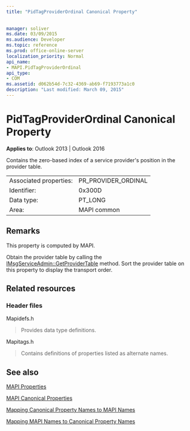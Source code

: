 ```yaml
---
title: "PidTagProviderOrdinal Canonical Property"
 
 
manager: soliver
ms.date: 03/09/2015
ms.audience: Developer
ms.topic: reference
ms.prod: office-online-server
localization_priority: Normal
api_name:
- MAPI.PidTagProviderOrdinal
api_type:
- COM
ms.assetid: d062b54d-7c32-4369-ab69-f7193773a1c0
description: "Last modified: March 09, 2015"
---
```


# PidTagProviderOrdinal Canonical Property

  
  
**Applies to**: Outlook 2013 | Outlook 2016 
  
Contains the zero-based index of a service provider's position in the provider table.
  
|||
|:-----|:-----|
|Associated properties:  <br/> |PR_PROVIDER_ORDINAL  <br/> |
|Identifier:  <br/> |0x300D  <br/> |
|Data type:  <br/> |PT_LONG  <br/> |
|Area:  <br/> |MAPI common  <br/> |
   
## Remarks

This property is computed by MAPI.
  
Obtain the provider table by calling the [IMsgServiceAdmin::GetProviderTable](imsgserviceadmin-getprovidertable.md) method. Sort the provider table on this property to display the transport order. 
  
## Related resources

### Header files

Mapidefs.h
  
> Provides data type definitions.
    
Mapitags.h
  
> Contains definitions of properties listed as alternate names.
    
## See also



[MAPI Properties](mapi-properties.md)
  
[MAPI Canonical Properties](mapi-canonical-properties.md)
  
[Mapping Canonical Property Names to MAPI Names](mapping-canonical-property-names-to-mapi-names.md)
  
[Mapping MAPI Names to Canonical Property Names](mapping-mapi-names-to-canonical-property-names.md)

